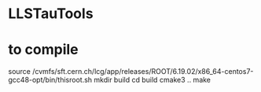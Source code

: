 # LLSTauTools

# to compile
source /cvmfs/sft.cern.ch/lcg/app/releases/ROOT/6.19.02/x86_64-centos7-gcc48-opt/bin/thisroot.sh
mkdir build
cd build
cmake3 ..
make
